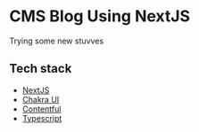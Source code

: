 # CMS Blog Using NextJS
Trying some new stuvves

## Tech stack
- [NextJS](https://nextjs.org/)
- [Chakra UI](https://chakra-ui.com/)
- [Contentful](https://www.contentful.com/)
- [Typescript](https://www.typescriptlang.org/)
